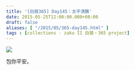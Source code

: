 ```yaml
---
title: '[白狼365] Day145：太平清醮'
date: 2015-05-25T12:00:00.000+08:00
draft: false
aliases: [ "/2015/05/365-day145.html" ]
tags : [collections - zaku II 白狼・365 project]
---
```


[![](https://farm8.staticflickr.com/7782/17800823788_201ce72d63_z.jpg)](https://farm8.staticflickr.com/7782/17800823788_201ce72d63_z.jpg)

包你平安。